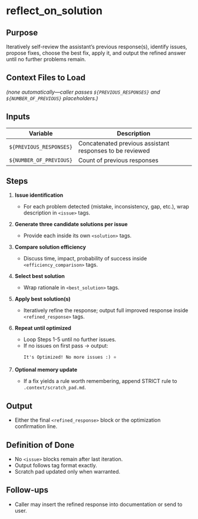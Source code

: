 # reflect_on_solution

## Purpose
Iteratively self-review the assistant’s previous response(s), identify issues, propose fixes, choose the best fix, apply it, and output the refined answer until no further problems remain.

## Context Files to Load
*(none automatically—caller passes `${PREVIOUS_RESPONSES}` and `${NUMBER_OF_PREVIOUS}` placeholders.)*

## Inputs
| Variable                | Description                                              |
|-------------------------|----------------------------------------------------------|
| `${PREVIOUS_RESPONSES}` | Concatenated previous assistant responses to be reviewed |
| `${NUMBER_OF_PREVIOUS}` | Count of previous responses                              |

## Steps
1. **Issue identification**  
   - For each problem detected (mistake, inconsistency, gap, etc.), wrap description in `<issue>` tags.

2. **Generate three candidate solutions per issue**  
   - Provide each inside its own `<solution>` tags.

3. **Compare solution efficiency**  
   - Discuss time, impact, probability of success inside `<efficiency_comparison>` tags.

4. **Select best solution**  
   - Wrap rationale in `<best_solution>` tags.

5. **Apply best solution(s)**  
   - Iteratively refine the response; output full improved response inside `<refined_response>` tags.

6. **Repeat until optimized**  
   - Loop Steps 1-5 until no further issues.  
   - If no issues on first pass → output:  
     ```
     It's Optimized! No more issues :) ⭐
     ```

7. **Optional memory update**  
   - If a fix yields a rule worth remembering, append STRICT rule to `.context/scratch_pad.md`.

## Output
- Either the final `<refined_response>` block or the optimization confirmation line.

## Definition of Done
- No `<issue>` blocks remain after last iteration.  
- Output follows tag format exactly.  
- Scratch pad updated only when warranted.

## Follow-ups
- Caller may insert the refined response into documentation or send to user.
